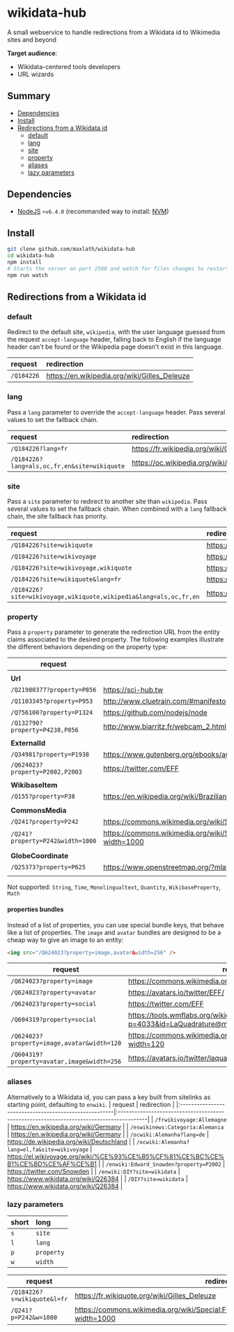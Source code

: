 # wikidata-hub

A small webservice to handle redirections from a Wikidata id to Wikimedia sites and beyond

**Target audience**:
- Wikidata-centered tools developers
- URL wizards

## Summary

<!-- START doctoc generated TOC please keep comment here to allow auto update -->
<!-- DON'T EDIT THIS SECTION, INSTEAD RE-RUN doctoc TO UPDATE -->


- [Dependencies](#dependencies)
- [Install](#install)
- [Redirections from a Wikidata id](#redirections-from-a-wikidata-id)
  - [default](#default)
  - [lang](#lang)
  - [site](#site)
  - [property](#property)
  - [aliases](#aliases)
  - [lazy parameters](#lazy-parameters)

<!-- END doctoc generated TOC please keep comment here to allow auto update -->

## Dependencies
* [NodeJS](https://nodejs.org) `>v6.4.0` (recommanded way to install: [NVM](https://github.com/creationix/nvm))

## Install
```sh
git clone github.com/maxlath/wikidata-hub
cd wikidata-hub
npm install
# Starts the server on port 2580 and watch for files changes to restart
npm run watch
```

## Redirections from a Wikidata id

### default

Redirect to the default site, `wikipedia`, with the user language guessed from the request `accept-language` header, falling back to English if the language header can't be found or the Wikipedia page doesn't exist in this language.

|  request                                    | redirection                                          |
|:--------------------------------------------|:-----------------------------------------------------|
| `/Q184226`                                  | https://en.wikipedia.org/wiki/Gilles_Deleuze         |

### lang

Pass a `lang` parameter to override the `accept-language` header. Pass several values to set the fallback chain.

|  request                                    | redirection                                          |
|:--------------------------------------------|:-----------------------------------------------------|
| `/Q184226?lang=fr`                          | https://fr.wikipedia.org/wiki/Gilles_Deleuze         |
| `/Q184226?lang=als,oc,fr,en&site=wikiquote` | https://oc.wikipedia.org/wiki/Gilles_Deleuze         |

### site

Pass a `site` parameter to redirect to another site than `wikipedia`. Pass several values to set the fallback chain. When combined with a `lang` fallback chain, the site fallback has priority.

|  request                                                           | redirection                                          |
|:-------------------------------------------------------------------|:-----------------------------------------------------|
| `/Q184226?site=wikiquote`                                          | https://en.wikiquote.org/wiki/Gilles_Deleuze         |
| `/Q184226?site=wikivoyage`                                         | https://en.wikipedia.org/wiki/Gilles_Deleuze         |
| `/Q184226?site=wikivoyage,wikiquote`                               | https://en.wikiquote.org/wiki/Gilles_Deleuze         |
| `/Q184226?site=wikiquote&lang=fr`                                  | https://fr.wikiquote.org/wiki/Gilles_Deleuze         |
| `/Q184226?site=wikivoyage,wikiquote,wikipedia&lang=als,oc,fr,en`   | https://fr.wikiquote.org/wiki/Gilles_Deleuze         |

### property

Pass a `property` parameter to generate the redirection URL from the entity claims associated to the desired property. The following examples illustrate the different behaviors depending on the property type:

|  **request**                                | **redirection**                                                                                   |
|---------------------------------------------|---------------------------------------------------------------------------------------------------|
|                                             |                                                                                                   |
| **Url**                                     |                                                                                                   |
| `/Q21980377?property=P856`                  | https://sci-hub.tw                                                                                |
| `/Q1103345?property=P953`                   | http://www.cluetrain.com/#manifesto                                                               |
| `/Q756100?property=P1324`                   | https://github.com/nodejs/node                                                                    |
| `/Q132790?property=P4238,P856`              | http://www.biarritz.fr/webcam_2.html                                                              |
|                                             |                                                                                                   |
| **ExternalId**                              |                                                                                                   |
| `/Q34981?property=P1938`                    | https://www.gutenberg.org/ebooks/author/35316                                                     |
| `/Q624023?property=P2002,P2003`             | https://twitter.com/EFF                                                                           |
|                                             |                                                                                                   |
| **WikibaseItem**                            |                                                                                                   |
| `/Q155?property=P38`                        | https://en.wikipedia.org/wiki/Brazilian_real                                                      |
|                                             |                                                                                                   |
| **CommonsMedia**                            |                                                                                                   |
| `/Q241?property=P242`                       | https://commons.wikimedia.org/wiki/Special:FilePath/Cuba_(orthographic_projection).svg            |
| `/Q241?property=P242&width=1000`            | https://commons.wikimedia.org/wiki/Special:FilePath/Cuba_(orthographic_projection).svg?width=1000 |
|                                             |                                                                                                   |
| **GlobeCoordinate**                         |                                                                                                   |
| `/Q25373?property=P625`                     | https://www.openstreetmap.org/?mlat=35.2542&mlon=-24.2585                                         |
|                                             |                                                                                                   |

Not supported: `String`, `Time`, `Monolingualtext`, `Quantity`, `WikibaseProperty`, `Math`

#### properties bundles
Instead of a list of properties, you can use special bundle keys, that behave like a list of properties.
The `image` and `avatar` bundles are designed to be a cheap way to give an image to an entity:
```html
<img src="/Q624023?property=image,avatar&width=256" />
```

|  **request**                                | **redirection**                                                                                   |
|---------------------------------------------|---------------------------------------------------------------------------------------------------|
| `/Q624023?property=image`                   | https://commons.wikimedia.org/wiki/Special:FilePath/EFF_Logo.svg                                  |
| `/Q624023?property=avatar`                  | https://avatars.io/twitter/EFF/                                                                   |
| `/Q624023?property=social`                  | https://twitter.com/EFF                                                                           |
| `/Q604319?property=social`                  | https://tools.wmflabs.org/wikidata-externalid-url/?p=4033&id=LaQuadrature@mamot.fr                |
| `/Q624023?property=image,avatar&width=120`  | https://commons.wikimedia.org/wiki/Special:FilePath/EFF_Logo.svg?width=120                        |
| `/Q604319?property=avatar,image&width=256`  | https://avatars.io/twitter/laquadrature/large                                                     |

### aliases

Alternatively to a Wikidata id, you can pass a key built from sitelinks as starting point, defaulting to `enwiki`.
|  request                                              | redirection                                                                             |
|:------------------------------------------------------|:----------------------------------------------------------------------------------------|
| `/frwikivoyage:Allemagne`                             | https://en.wikipedia.org/wiki/Germany                                                   |
| `/eswikinews:Categoría:Alemania`                      | https://en.wikipedia.org/wiki/Germany                                                   |
| `/ocwiki:Alemanha?lang=de`                            | https://de.wikipedia.org/wiki/Deutschland                                               |
| `/ocwiki:Alemanha?lang=el,fa&site=wikivoyage`         | https://el.wikivoyage.org/wiki/%CE%93%CE%B5%CF%81%CE%BC%CE%B1%CE%BD%CE%AF%CE%B1         |
| `/enwiki:Edward_Snowden?property=P2002`               | https://twitter.com/Snowden                                                             |
| `/enwiki:DIY?site=wikidata`                           | https://www.wikidata.org/wiki/Q26384                                                    |
| `/DIY?site=wikidata`                                  | https://www.wikidata.org/wiki/Q26384                                                    |

### lazy parameters

| short | long       |
|-------|:-----------|
| `s`   | `site`     |
| `l`   | `lang`     |
| `p`   | `property` |
| `w`   | `width`    |

|  **request**                 | **redirection**                                                                                   |
|------------------------------|---------------------------------------------------------------------------------------------------|
| `/Q184226?s=wikiquote&l=fr`  | https://fr.wikiquote.org/wiki/Gilles_Deleuze                                                      |
| `/Q241?p=P242&w=1000`        | https://commons.wikimedia.org/wiki/Special:FilePath/Cuba_(orthographic_projection).svg?width=1000 |
